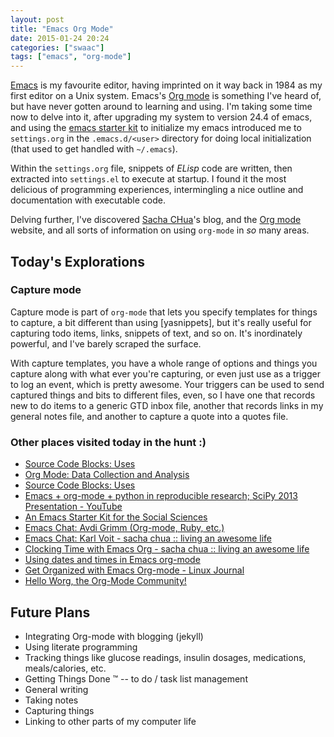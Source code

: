 ```yaml
---
layout: post
title: "Emacs Org Mode"
date: 2015-01-24 20:24
categories: ["swaac"]
tags: ["emacs", "org-mode"]
---
```

[Emacs] is my favourite editor, having imprinted on it way back in
1984 as my first editor on a Unix system. Emacs's [Org mode] is
something I've heard of, but have never gotten around to learning and
using. I'm taking some time now to delve into it, after upgrading my
system to version 24.4 of emacs, and using the [emacs starter kit] to
initialize my emacs introduced me to `settings.org` in the
`.emacs.d/<user>` directory for doing local initialization (that used
to get handled with `~/.emacs`).

Within the `settings.org` file, snippets of *ELisp* code are written,
then extracted into `settings.el` to execute at startup. I found it
the most delicious of programming experiences, intermingling a nice
outline and documentation with executable code.

Delving further, I've discovered [Sacha CHua](http://sachachua.org)'s
blog, and the [Org mode] website, and all sorts of information on
using `org-mode` in *so* many areas.

## Today's Explorations

### Capture mode

Capture mode is part of `org-mode` that lets you specify templates for
things to capture, a bit different than using [yasnippets], but it's
really useful for capturing todo items, links, snippets of text, and
so on. It's inordinately powerful, and I've barely scraped the
surface.

With capture templates, you have a whole range of options and things
you capture along with what ever you're capturing, or even just use as
a trigger to log an event, which is pretty awesome. Your triggers can
be used to send captured things and bits to different files, even, so
I have one that records new to do items to a generic GTD inbox file,
another that records links in my general notes file, and another to
capture a quote into a quotes file.

### Other places visited today in the hunt :)

* [Source Code Blocks: Uses](http://orgmode.org/worg/org-contrib/babel/uses.html)
* [Org Mode: Data Collection and Analysis](http://orgmode.org/worg/org-contrib/babel/examples/data-collection-analysis.html)
* [Source Code Blocks: Uses](http://orgmode.org/worg/org-contrib/babel/uses.html)
* [Emacs + org-mode + python in reproducible research; SciPy 2013 Presentation - YouTube](https://www.youtube.com/watch?v=1-dUkyn_fZA)
* [An Emacs Starter Kit for the Social Sciences](http://kieranhealy.org/resources/emacs-starter-kit/)
* [Emacs Chat: Avdi Grimm (Org-mode, Ruby, etc.)](http://emacslife.com/emacs-chats/chat-avdi-grimm.html#sec-1)
* [Emacs Chat: Karl Voit - sacha chua :: living an awesome life](http://sachachua.com/blog/2014/12/emacs-chat-karl-voit-2/)
* [Clocking Time with Emacs Org - sacha chua :: living an awesome life](http://sachachua.com/blog/2007/12/clocking-time-with-emacs-org/)
* [Using dates and times in Emacs org-mode](http://members.optusnet.com.au/~charles57/GTD/org_dates/)
* [Get Organized with Emacs Org-mode - Linux Journal](http://www.linuxjournal.com/article/9116)
* [Hello Worg, the Org-Mode Community!](http://orgmode.org/worg/)

## Future Plans

* Integrating Org-mode with blogging (jekyll)
* Using literate programming
* Tracking things like glucose readings, insulin dosages, medications,
meals/calories, etc.
* Getting Things Done &trade; -- to do / task list management
* General writing
* Taking notes
* Capturing things
* Linking to other parts of my computer life


[Emacs]: http://www.emacswiki.org "Emacs Wiki"
[Org mode]: http://www.orgmode.org "Emacs Org-mode website"
[emacs starter kit]: https://github.com/eschulte/emacs24-starter-kit "Emacs 24 starter kit"

